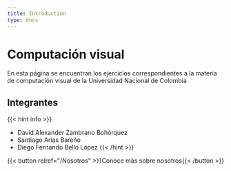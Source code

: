 ```yaml
---
title: Introduction
type: docs
---
```


# Computación visual

En esta página se encuentran los ejercicios correspondientes a la materia de computación visual de la Universidad Nacional de Colombia

## Integrantes

{{< hint info >}}

* David Alexander Zambrano Bohórquez
* Santiago Arias Bareño
* Diego Fernando Bello López
   {{< /hint >}}

{{< button relref="/Nosotros" >}}Conoce más sobre nosotros{{< /button >}}
